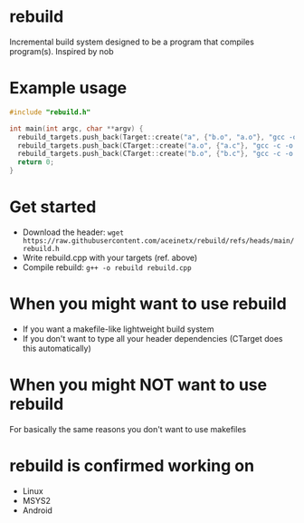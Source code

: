 # rebuild
Incremental build system designed to be a program that compiles program(s). Inspired by nob

# Example usage
```cpp
#include "rebuild.h"

int main(int argc, char **argv) {
  rebuild_targets.push_back(Target::create("a", {"b.o", "a.o"}, "gcc -o #OUT #DEPENDS"));
  rebuild_targets.push_back(CTarget::create("a.o", {"a.c"}, "gcc -c -o #OUT #DEPENDS"));
  rebuild_targets.push_back(CTarget::create("b.o", {"b.c"}, "gcc -c -o #OUT #DEPENDS"));
  return 0;
}
```

# Get started
- Download the header: ```wget https://raw.githubusercontent.com/aceinetx/rebuild/refs/heads/main/rebuild.h```
- Write rebuild.cpp with your targets (ref. above)
- Compile rebuild: ```g++ -o rebuild rebuild.cpp```

# When you might want to use rebuild
- If you want a makefile-like lightweight build system
- If you don't want to type all your header dependencies (CTarget does this automatically)

# When you might NOT want to use rebuild
For basically the same reasons you don't want to use makefiles

# rebuild is confirmed working on
- Linux
- MSYS2
- Android

